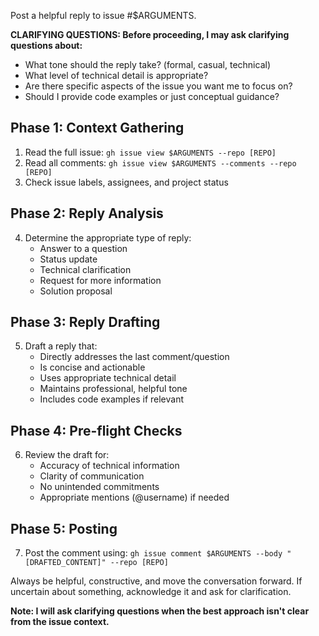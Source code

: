 Post a helpful reply to issue #$ARGUMENTS.

**CLARIFYING QUESTIONS: Before proceeding, I may ask clarifying questions about:**
- What tone should the reply take? (formal, casual, technical)
- What level of technical detail is appropriate?
- Are there specific aspects of the issue you want me to focus on?
- Should I provide code examples or just conceptual guidance?

## Phase 1: Context Gathering
1. Read the full issue: `gh issue view $ARGUMENTS --repo [REPO]`
2. Read all comments: `gh issue view $ARGUMENTS --comments --repo [REPO]`
3. Check issue labels, assignees, and project status

## Phase 2: Reply Analysis
4. Determine the appropriate type of reply:
   - Answer to a question
   - Status update
   - Technical clarification
   - Request for more information
   - Solution proposal

## Phase 3: Reply Drafting
5. Draft a reply that:
   - Directly addresses the last comment/question
   - Is concise and actionable
   - Uses appropriate technical detail
   - Maintains professional, helpful tone
   - Includes code examples if relevant

## Phase 4: Pre-flight Checks
6. Review the draft for:
   - Accuracy of technical information
   - Clarity of communication
   - No unintended commitments
   - Appropriate mentions (@username) if needed

## Phase 5: Posting
7. Post the comment using: `gh issue comment $ARGUMENTS --body "[DRAFTED_CONTENT]" --repo [REPO]`

Always be helpful, constructive, and move the conversation forward. If uncertain about something, acknowledge it and ask for clarification.

**Note: I will ask clarifying questions when the best approach isn't clear from the issue context.**